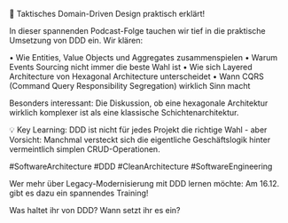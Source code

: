 🎯 Taktisches Domain-Driven Design praktisch erklärt! 

In dieser spannenden Podcast-Folge tauchen wir tief in die praktische Umsetzung von DDD ein. Wir klären:

• Wie Entities, Value Objects und Aggregates zusammenspielen
• Warum Events Sourcing nicht immer die beste Wahl ist
• Wie sich Layered Architecture von Hexagonal Architecture unterscheidet
• Wann CQRS (Command Query Responsibility Segregation) wirklich Sinn macht

Besonders interessant: Die Diskussion, ob eine hexagonale Architektur wirklich komplexer ist als eine klassische Schichtenarchitektur. 

💡 Key Learning: DDD ist nicht für jedes Projekt die richtige Wahl - aber Vorsicht: Manchmal versteckt sich die eigentliche Geschäftslogik hinter vermeintlich simplen CRUD-Operationen.

#SoftwareArchitecture #DDD #CleanArchitecture #SoftwareEngineering

Wer mehr über Legacy-Modernisierung mit DDD lernen möchte: Am 16.12. gibt es dazu ein spannendes Training! 

Was haltet ihr von DDD? Wann setzt ihr es ein?
